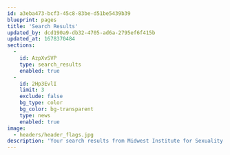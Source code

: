 ```yaml
---
id: a3eba473-bcf3-45c8-83be-d51be5439b39
blueprint: pages
title: 'Search Results'
updated_by: dcd190a9-db32-4705-ad6a-2795ef6f415b
updated_at: 1678370484
sections:
  -
    id: AzpXvSVP
    type: search_results
    enabled: true
  -
    id: 2Hp3EvlI
    limit: 3
    exclude: false
    bg_type: color
    bg_color: bg-transparent
    type: news
    enabled: true
image:
  - headers/header_flags.jpg
description: 'Your search results from Midwest Institute for Sexuality and Gender Diversity'
---
```

